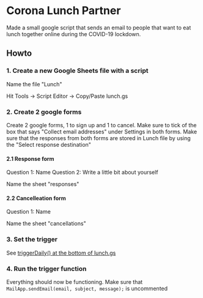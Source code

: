 # Corona Lunch Partner

Made a small google script that sends an email to people that want to eat lunch together online during the COVID-19 lockdown.

## Howto

### 1. Create a new Google Sheets file with a script
Name the file "Lunch"

Hit Tools -> Script Editor -> Copy/Paste lunch.gs

### 2. Create 2 google forms
Create 2 google forms, 1 to sign up and 1 to cancel.
Make sure to tick of the box that says "Collect email addresses" under Settings in both forms.
Make sure that the responses from both forms are stored in Lunch file by using the "Select response destination"

#### 2.1 Response form
Question 1: Name
Question 2: Write a little bit about yourself

Name the sheet "responses"

#### 2.2 Cancelleation form
Question 1: Name

Name the sheet "cancellations"

### 3. Set the trigger
See [triggerDaily() at the bottom of lunch.gs](lunch.gs)

### 4. Run the trigger function
Everything should now be functioning.
Make sure that `MailApp.sendEmail(email, subject, message);` is uncommented
